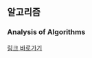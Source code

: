 ## 알고리즘 

### Analysis of Algorithms

[링크 바로가기](https://github.com/limdongjin/TIL/tree/master/algorithms/analysis)
